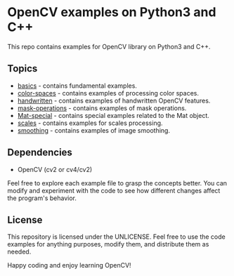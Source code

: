 # OpenCV examples on Python3 and C++

This repo contains examples for OpenCV library on Python3 and C++.

## Topics

- [basics](./basics/) - contains fundamental examples.
- [color-spaces](./color-spaces/) - contains examples of processing color spaces.
- [handwritten](./handwritten/) - contains examples of handwritten OpenCV features.
- [mask-operations](./mask-operations/) - contains examples of mask operations.
- [Mat-special](./Mat-special/) - contains special examples related to the Mat object.
- [scales](./scales/) - contains examples for scales processing.
- [smoothing](./smoothing/) - contains examples of image smoothing.

## Dependencies

- OpenCV (cv2 or cv4/cv2)

Feel free to explore each example file to grasp the concepts better. You can modify and experiment with the code to see how different changes affect the program's behavior.

## License

This repository is licensed under the UNLICENSE. Feel free to use the code examples for anything purposes, modify them, and distribute them as needed.

Happy coding and enjoy learning OpenCV!
